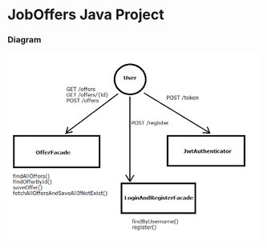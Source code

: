 # JobOffers Java Project

### Diagram

![JobOffers](https://github.com/Dirtyloop/JobOffers/blob/master/diagram.png)
